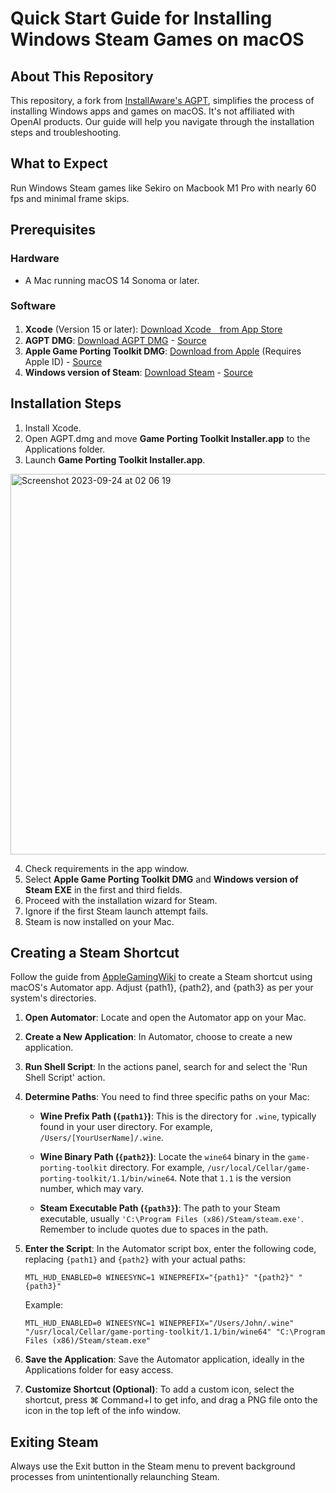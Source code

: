 # Quick Start Guide for Installing Windows Steam Games on macOS

## About This Repository
This repository, a fork from [InstallAware's AGPT](https://github.com/installaware/AGPT), simplifies the process of installing Windows apps and games on macOS. It's not affiliated with OpenAI products. Our guide will help you navigate through the installation steps and troubleshooting.

## What to Expect
Run Windows Steam games like Sekiro on Macbook M1 Pro with nearly 60 fps and minimal frame skips.

## Prerequisites

### Hardware
- A Mac running macOS 14 Sonoma or later.

### Software
1. **Xcode** (Version 15 or later): [Download Xcode　from App Store](https://apps.apple.com/us/app/xcode/id497799835)
2. **AGPT DMG**: [Download AGPT DMG](www.installaware.com/iamp/agpt.dmg) - [Source](https://github.com/installaware/AGPT)
3. **Apple Game Porting Toolkit DMG**: [Download from Apple](https://developer.apple.com/download/all/?q=game%20porting%20toolkit) (Requires Apple ID) - [Source](https://developer.apple.com/videos/play/wwdc2023/10123/)
4. **Windows version of Steam**: [Download Steam](https://cdn.cloudflare.steamstatic.com/client/installer/SteamSetup.exe) - [Source](https://www.applegamingwiki.com/wiki/Game_Porting_Toolkit#:~:text=Steam%20%E2%80%A2-,Link,-Download%20the%20Windows)

## Installation Steps
1. Install Xcode.
2. Open AGPT.dmg and move **Game Porting Toolkit Installer.app** to the Applications folder.
3. Launch **Game Porting Toolkit Installer.app**.

<img width="609" alt="Screenshot 2023-09-24 at 02 06 19" src="https://github.com/installaware/AGPT/assets/24454000/780e4c57-d24f-43a9-885f-a2a6fe5cb5b7">

4. Check requirements in the app window.
5. Select **Apple Game Porting Toolkit DMG** and **Windows version of Steam EXE** in the first and third fields.
6. Proceed with the installation wizard for Steam.
7. Ignore if the first Steam launch attempt fails.
8. Steam is now installed on your Mac.

## Creating a Steam Shortcut
Follow the guide from [AppleGamingWiki](https://www.applegamingwiki.com/wiki/Game_Porting_Toolkit#Shortcut) to create a Steam shortcut using macOS's Automator app. Adjust {path1}, {path2}, and {path3} as per your system's directories.


1. **Open Automator**: Locate and open the Automator app on your Mac.
2. **Create a New Application**: In Automator, choose to create a new application.
3. **Run Shell Script**: In the actions panel, search for and select the 'Run Shell Script' action.
4. **Determine Paths**: You need to find three specific paths on your Mac:

   - **Wine Prefix Path (`{path1}`)**: This is the directory for `.wine`, typically found in your user directory. For example, `/Users/[YourUserName]/.wine`.

   - **Wine Binary Path (`{path2}`)**: Locate the `wine64` binary in the `game-porting-toolkit` directory. For example, `/usr/local/Cellar/game-porting-toolkit/1.1/bin/wine64`. Note that `1.1` is the version number, which may vary.

   - **Steam Executable Path (`{path3}`)**: The path to your Steam executable, usually `'C:\Program Files (x86)/Steam/steam.exe'`. Remember to include quotes due to spaces in the path.

5. **Enter the Script**: In the Automator script box, enter the following code, replacing `{path1}` and `{path2}` with your actual paths:

   ```
   MTL_HUD_ENABLED=0 WINEESYNC=1 WINEPREFIX="{path1}" "{path2}" "{path3}"
   ```

   Example:

   ```
   MTL_HUD_ENABLED=0 WINEESYNC=1 WINEPREFIX="/Users/John/.wine" "/usr/local/Cellar/game-porting-toolkit/1.1/bin/wine64" "C:\Program Files (x86)/Steam/steam.exe"
   ```

6. **Save the Application**: Save the Automator application, ideally in the Applications folder for easy access.
7. **Customize Shortcut (Optional)**: To add a custom icon, select the shortcut, press ⌘ Command+I to get info, and drag a PNG file onto the icon in the top left of the info window.

## Exiting Steam
Always use the Exit button in the Steam menu to prevent background processes from unintentionally relaunching Steam.
